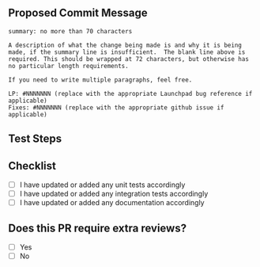 ## Proposed Commit Message
<!-- Include a proposed commit message because all PRs can be merged in a variety of ways by the reviewer -->

```
summary: no more than 70 characters

A description of what the change being made is and why it is being
made, if the summary line is insufficient.  The blank line above is
required. This should be wrapped at 72 characters, but otherwise has
no particular length requirements.

If you need to write multiple paragraphs, feel free.

LP: #NNNNNNN (replace with the appropriate Launchpad bug reference if applicable)
Fixes: #NNNNNNN (replace with the appropriate github issue if applicable)
```

## Test Steps
<!-- Please include any steps necessary to verify (and reproduce if
this is a bug fix) this change on a live deployed system,
including any necessary configuration files, user-data,
setup, and teardown. Scripts used may be attached directly to this PR. -->

## Checklist
<!-- Go over all the following points, and put an `x` in all the boxes
that apply. -->
 - [ ] I have updated or added any unit tests accordingly
 - [ ] I have updated or added any integration tests accordingly
 - [ ] I have updated or added any documentation accordingly

## Does this PR require extra reviews?
<!-- Should people outside of the team see and approve these changes before the
PR gets merged? If yes, make sure to tag them as reviewers. -->
 - [ ] Yes
 - [ ] No
